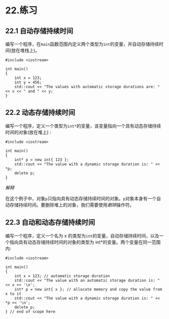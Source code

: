 # 22.练习

## 22.1 自动存储持续时间

编写一个程序，在`main`函数范围内定义两个类型为`int`的变量，并自动存储持续时间(放在堆栈上)。

```
#include <iostream>

int main()
{
    int x = 123;
    int y = 456;
    std::cout << "The values with automatic storage durations are: " << x << " and " << y;
}

```

## 22.2 动态存储持续时间

编写一个程序，定义一个类型为`int*`的变量，该变量指向一个具有动态存储持续时间的对象(放在堆上) :

```
#include <iostream>

int main()
{
    int* p = new int{ 123 };
    std::cout << "The value with a dynamic storage duration is: " << *p;
    delete p;
}

```

*解释*

在这个例子中，对象`p`只指向具有动态存储持续时间的对象。`p`对象本身有一个自动存储持续时间。要删除堆上的对象，我们需要使用*删除*操作符。

## 22.3 自动和动态存储持续时间

编写一个程序，定义一个名为 x 的类型为`int`的变量，自动存储持续时间，以及一个指向具有动态存储持续时间的对象的类型为 int*的变量。两个变量在同一范围内:

```
#include <iostream>

int main()
{
    int x = 123; // automatic storage duration
    std::cout << "The value with an automatic storage duration is: " << x << '\n';
    int* p = new int{ x }; // allocate memory and copy the value from x to it
    std::cout << "The value with a dynamic storage duration is: " << *p << '\n';
    delete p;
} // end of scope here

```